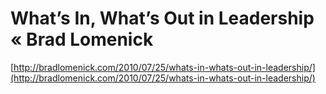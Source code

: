 <!--
id: 858295136
link: http://tumblr.atmos.org/post/858295136/whats-in-whats-out-in-leadership-brad-lomenick
slug: whats-in-whats-out-in-leadership-brad-lomenick
date: Sun Jul 25 2010 14:30:35 GMT-0700 (PDT)
publish: 2010-07-025
tags: 
title: What’s In, What’s Out in Leadership « Brad Lomenick
-->


What’s In, What’s Out in Leadership « Brad Lomenick
===================================================

[http://bradlomenick.com/2010/07/25/whats-in-whats-out-in-leadership/](http://bradlomenick.com/2010/07/25/whats-in-whats-out-in-leadership/)


